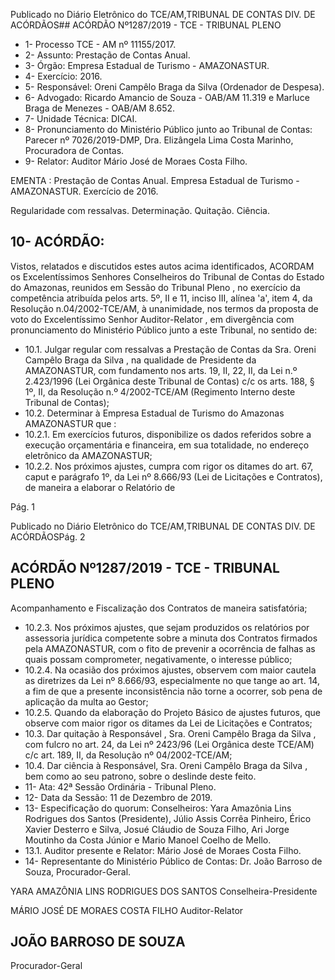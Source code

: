 Publicado  no  Diário  Eletrônico do TCE/AM,TRIBUNAL DE CONTAS DIV. DE ACÓRDÃOS## ACÓRDÃO Nº1287/2019 - TCE - TRIBUNAL PLENO

- 1- Processo TCE - AM nº 11155/2017.
- 2- Assunto: Prestação de Contas Anual.
- 3- Órgão: Empresa Estadual de Turismo - AMAZONASTUR.
- 4- Exercício: 2016.
- 5- Responsável: Oreni Campêlo Braga da Silva (Ordenador de Despesa).
- 6- Advogado: Ricardo  Amancio  de  Souza  -  OAB/AM  11.319  e  Marluce  Braga  de Menezes - OAB/AM 8.652.
- 7- Unidade Técnica: DICAI.
- 8- Pronunciamento  do  Ministério  Público  junto  ao  Tribunal  de  Contas: Parecer  nº 7026/2019-DMP, Dra. Elizângela Lima Costa Marinho, Procuradora de Contas.
- 9- Relator: Auditor Mário José de Moraes Costa Filho.

EMENTA : Prestação  de  Contas  Anual.  Empresa Estadual  de  Turismo  -  AMAZONASTUR.  Exercício de 2016.

Regularidade com ressalvas. Determinação. Quitação. Ciência.

## 10-  ACÓRDÃO:

Vistos, relatados e discutidos estes autos acima identificados, ACORDAM os Excelentíssimos Senhores Conselheiros do Tribunal de Contas do Estado do Amazonas, reunidos em Sessão do Tribunal Pleno , no exercício da competência atribuída pelos arts. 5º, II e 11, inciso III, alínea 'a', item 4, da Resolução n.04/2002-TCE/AM, à unanimidade, nos termos da proposta de voto do Excelentíssimo Senhor Auditor-Relator , em divergência com pronunciamento do Ministério Público junto a este Tribunal, no sentido de:

- 10.1. Julgar regular com ressalvas a  Prestação de Contas da Sra. Oreni Campêlo Braga da Silva , na qualidade de Presidente da AMAZONASTUR, com fundamento nos arts. 19, II, 22, II,  da  Lei  n.º 2.423/1996 (Lei Orgânica deste Tribunal de Contas) c/c os arts. 188, § 1º,  II,  da  Resolução  n.º  4/2002-TCE/AM  (Regimento  Interno  deste Tribunal de Contas);
- 10.2. Determinar à Empresa  Estadual  de  Turismo  do  Amazonas  AMAZONASTUR que :
- 10.2.1. Em exercícios futuros, disponibilize os dados referidos sobre a execução  orçamentária  e  financeira,  em  sua  totalidade,  no endereço eletrônico da AMAZONASTUR;
- 10.2.2. Nos próximos ajustes, cumpra com rigor os ditames do art. 67, caput e  parágrafo  1º,  da  Lei  nº  8.666/93  (Lei  de  Licitações  e Contratos), de maneira a elaborar o Relatório de

Pág. 1

Publicado  no  Diário  Eletrônico do TCE/AM,TRIBUNAL DE CONTAS DIV. DE ACÓRDÃOSPág. 2

## ACÓRDÃO Nº1287/2019 - TCE - TRIBUNAL PLENO

Acompanhamento  e  Fiscalização  dos  Contratos  de  maneira satisfatória;

- 10.2.3. Nos próximos ajustes, que sejam produzidos os relatórios por assessoria  jurídica  competente  sobre  a  minuta  dos  Contratos firmados  pela  AMAZONASTUR,  com  o  fito  de  prevenir  a ocorrência de falhas as quais possam comprometer, negativamente, o interesse público;
- 10.2.4. Na ocasião dos próximos ajustes, observem com maior cautela as diretrizes da Lei nº 8.666/93, especialmente no que tange ao art.  14,  a  fim  de  que  a  presente  inconsistência  não  torne  a ocorrer, sob pena de aplicação da multa ao Gestor;
- 10.2.5. Quando  da  elaboração  do  Projeto  Básico  de  ajustes  futuros, que observe com maior rigor os ditames da Lei de Licitações e Contratos;
- 10.3. Dar quitação à Responsável , Sra. Oreni Campêlo Braga da Silva , com fulcro no art. 24, da Lei nº 2423/96 (Lei Orgânica deste TCE/AM) c/c art. 189, II, da Resolução nº 04/2002-TCE/AM;
- 10.4. Dar  ciência à  Responsável, Sra.  Oreni  Campêlo  Braga  da  Silva , bem como ao seu patrono, sobre o deslinde deste feito.
- 11-  Ata: 42ª Sessão Ordinária - Tribunal Pleno.
- 12-  Data da Sessão: 11 de Dezembro de 2019.
- 13-  Especificação  do  quorum: Conselheiros: Yara  Amazônia  Lins  Rodrigues  dos Santos (Presidente), Júlio Assis Corrêa Pinheiro, Érico Xavier Desterro e Silva, Josué Cláudio de Souza Filho, Ari Jorge Moutinho da Costa Júnior e Mario Manoel Coelho de Mello.
- 13.1. Auditor presente e Relator: Mário José de Moraes Costa Filho.
- 14-  Representante  do  Ministério  Público  de  Contas: Dr. João  Barroso  de  Souza, Procurador-Geral.

YARA AMAZÔNIA LINS RODRIGUES DOS SANTOS Conselheira-Presidente

MÁRIO JOSÉ DE MORAES COSTA FILHO Auditor-Relator

## JOÃO BARROSO DE SOUZA

Procurador-Geral